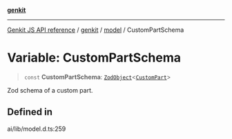 [**genkit**](../../README.md)

***

[Genkit JS API reference](../../../README.md) / [genkit](../../README.md) / [model](../README.md) / CustomPartSchema

# Variable: CustomPartSchema

> `const` **CustomPartSchema**: [`ZodObject`](../../namespaces/z/classes/ZodObject.md)\<[`CustomPart`](../type-aliases/CustomPart.md)\>

Zod schema of a custom part.

## Defined in

ai/lib/model.d.ts:259
